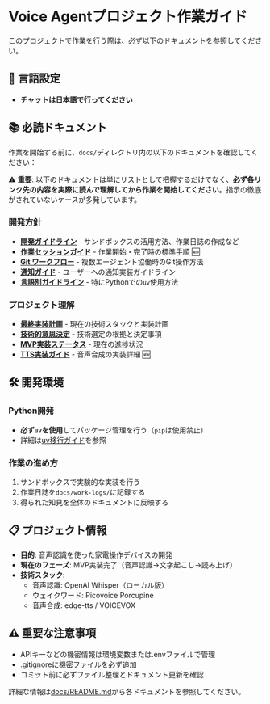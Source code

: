 # Voice Agentプロジェクト作業ガイド

このプロジェクトで作業を行う際は、必ず以下のドキュメントを参照してください。

## 🎌 言語設定
- **チャットは日本語で行ってください**

## 📚 必読ドキュメント

作業を開始する前に、`docs/`ディレクトリ内の以下のドキュメントを確認してください：

⚠️ **重要**: 以下のドキュメントは単にリストとして把握するだけでなく、**必ず各リンク先の内容を実際に読んで理解してから作業を開始してください**。指示の徹底がされていないケースが多発しています。

### 開発方針
- **[開発ガイドライン](docs/development-guidelines.md)** - サンドボックスの活用方法、作業日誌の作成など
- **[作業セッションガイド](docs/work-session-guide.md)** - 作業開始・完了時の標準手順 🆕
- **[Git ワークフロー](docs/git-workflow.md)** - 複数エージェント協働時のGit操作方法
- **[通知ガイド](docs/notification-guide.md)** - ユーザーへの通知実装ガイドライン
- **[言語別ガイドライン](docs/language-specific-guidelines.md)** - 特にPythonでの`uv`使用方法

### プロジェクト理解
- **[最終実装計画](docs/final-implementation-plan.md)** - 現在の技術スタックと実装計画
- **[技術的意思決定](docs/technical-decisions.md)** - 技術選定の根拠と決定事項
- **[MVP実装ステータス](docs/mvp-implementation-status.md)** - 現在の進捗状況
- **[TTS実装ガイド](docs/tts-implementation-guide.md)** - 音声合成の実装詳細 🆕

## 🛠️ 開発環境

### Python開発
- **必ず`uv`を使用**してパッケージ管理を行う（`pip`は使用禁止）
- 詳細は[uv移行ガイド](docs/uv-migration-guide.md)を参照

### 作業の進め方
1. サンドボックスで実験的な実装を行う
2. 作業日誌を`docs/work-logs/`に記録する
3. 得られた知見を全体のドキュメントに反映する

## 📋 プロジェクト情報

- **目的**: 音声認識を使った家電操作デバイスの開発
- **現在のフェーズ**: MVP実装完了（音声認識→文字起こし→読み上げ）
- **技術スタック**: 
  - 音声認識: OpenAI Whisper（ローカル版）
  - ウェイクワード: Picovoice Porcupine
  - 音声合成: edge-tts / VOICEVOX

## ⚠️ 重要な注意事項

- APIキーなどの機密情報は環境変数または.envファイルで管理
- .gitignoreに機密ファイルを必ず追加
- コミット前に必ずファイル整理とドキュメント更新を確認

詳細な情報は[docs/README.md](docs/README.md)から各ドキュメントを参照してください。